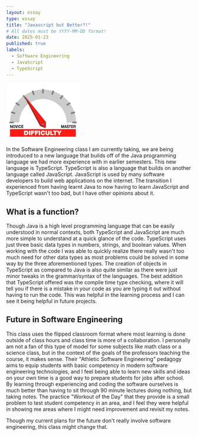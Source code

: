 ```yaml
---
layout: essay
type: essay
title: "Javascript but Better?!"
# All dates must be YYYY-MM-DD format!
date: 2025-01-23
published: true
labels:
  - Software Engineering
  - JavaScript
  - TypeScript
---
```


<img width="200px" class="rounded float-start pe-4" src="../img/difficulty/degree_difficulty.jpg">

In the Software Engineering class I am currently taking, we are being introduced to a new language that builds off of the Java programming language we had more experience with in earlier semesters. This new language is TypeScript. TypeScript is also a language that builds on another language called JavaScript. JavaScript is used by many software developers to build web applications on the internet. The transition I experienced from having learnt Java to now having to learn JavaScript and TypeScript wasn't too bad, but I have other opinions about it. 

## What is a function?

Though Java is a high level programming language that can be easily understood in normal contexts, both TypeScript and JavaScript are much more simple to understand at a quick glance of the code. TypeScript uses just three basic data types in numbers, strings, and boolean values. When working with the code I was able to quickly realize there really wasn't too much need for other data types as most problems could be solved in some way by the three aforementioned types. The creation of objects in TypeScript as compared to Java is also quite similar as there were just minor tweaks in the grammar/syntax of the languages. The best addition that TypeScript offered was the compile time type checking, where it will tell you if there is a mistake in your code as you are typing it out without having to run the code. This was helpful in the learning process and I can see it being helpful in future projects.


## Future in Software Engineering

This class uses the flipped classroom format where most learning is done outside of class hours and class time is more of a collaboration. I personally am not a fan of this type of model for some subjects like math class or a science class, but in the context of the goals of the professors teaching the course, it makes sense. Their "Athletic Software Engineering" pedagogy aims to equip students with basic competency in modern software engineering technologies, and I feel being able to learn new skills and ideas on your own time is a good way to prepare students for jobs after school. By learning through experiencing and coding the software ourselves is much better than having to sit through 90 minute lectures doing nothing, but taking notes. The practice "Workout of the Day" that they provide is a small problem to test student competency in an area, and I feel they were helpful in showing me areas where I might need improvement and revisit my notes. 

Though my current plans for the future don't really involve software engineering, this class might change that. 
